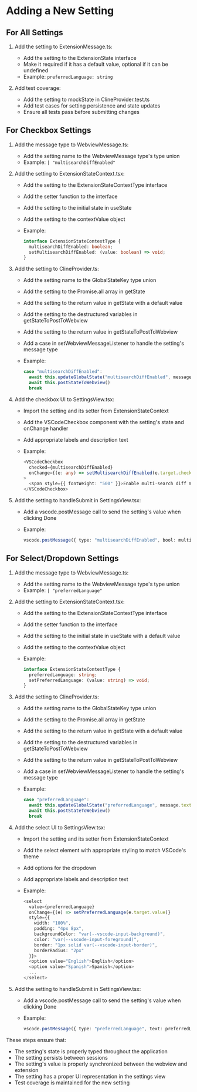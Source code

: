 # Adding a New Setting

## For All Settings

1. Add the setting to ExtensionMessage.ts:
   - Add the setting to the ExtensionState interface
   - Make it required if it has a default value, optional if it can be undefined
   - Example: `preferredLanguage: string`

2. Add test coverage:
   - Add the setting to mockState in ClineProvider.test.ts
   - Add test cases for setting persistence and state updates
   - Ensure all tests pass before submitting changes

## For Checkbox Settings

1. Add the message type to WebviewMessage.ts:
   - Add the setting name to the WebviewMessage type's type union
   - Example: `| "multisearchDiffEnabled"`

2. Add the setting to ExtensionStateContext.tsx:
   - Add the setting to the ExtensionStateContextType interface
   - Add the setter function to the interface
   - Add the setting to the initial state in useState
   - Add the setting to the contextValue object
   - Example:

     ```typescript
     interface ExtensionStateContextType {
       multisearchDiffEnabled: boolean;
       setMultisearchDiffEnabled: (value: boolean) => void;
     }
     ```

3. Add the setting to ClineProvider.ts:
   - Add the setting name to the GlobalStateKey type union
   - Add the setting to the Promise.all array in getState
   - Add the setting to the return value in getState with a default value
   - Add the setting to the destructured variables in getStateToPostToWebview
   - Add the setting to the return value in getStateToPostToWebview
   - Add a case in setWebviewMessageListener to handle the setting's message type
   - Example:

     ```typescript
     case "multisearchDiffEnabled":
       await this.updateGlobalState("multisearchDiffEnabled", message.bool)
       await this.postStateToWebview()
       break
     ```

4. Add the checkbox UI to SettingsView.tsx:
   - Import the setting and its setter from ExtensionStateContext
   - Add the VSCodeCheckbox component with the setting's state and onChange handler
   - Add appropriate labels and description text
   - Example:

     ```typescript
     <VSCodeCheckbox 
       checked={multisearchDiffEnabled} 
       onChange={(e: any) => setMultisearchDiffEnabled(e.target.checked)}
     >
       <span style={{ fontWeight: "500" }}>Enable multi-search diff matching</span>
     </VSCodeCheckbox>
     ```

5. Add the setting to handleSubmit in SettingsView.tsx:
   - Add a vscode.postMessage call to send the setting's value when clicking Done
   - Example:

     ```typescript
     vscode.postMessage({ type: "multisearchDiffEnabled", bool: multisearchDiffEnabled })
     ```

## For Select/Dropdown Settings

1. Add the message type to WebviewMessage.ts:
   - Add the setting name to the WebviewMessage type's type union
   - Example: `| "preferredLanguage"`

2. Add the setting to ExtensionStateContext.tsx:
   - Add the setting to the ExtensionStateContextType interface
   - Add the setter function to the interface
   - Add the setting to the initial state in useState with a default value
   - Add the setting to the contextValue object
   - Example:

     ```typescript
     interface ExtensionStateContextType {
       preferredLanguage: string;
       setPreferredLanguage: (value: string) => void;
     }
     ```

3. Add the setting to ClineProvider.ts:
   - Add the setting name to the GlobalStateKey type union
   - Add the setting to the Promise.all array in getState
   - Add the setting to the return value in getState with a default value
   - Add the setting to the destructured variables in getStateToPostToWebview
   - Add the setting to the return value in getStateToPostToWebview
   - Add a case in setWebviewMessageListener to handle the setting's message type
   - Example:

     ```typescript
     case "preferredLanguage":
       await this.updateGlobalState("preferredLanguage", message.text)
       await this.postStateToWebview()
       break
     ```

4. Add the select UI to SettingsView.tsx:
   - Import the setting and its setter from ExtensionStateContext
   - Add the select element with appropriate styling to match VSCode's theme
   - Add options for the dropdown
   - Add appropriate labels and description text
   - Example:

     ```typescript
     <select
       value={preferredLanguage}
       onChange={(e) => setPreferredLanguage(e.target.value)}
       style={{
         width: "100%",
         padding: "4px 8px",
         backgroundColor: "var(--vscode-input-background)",
         color: "var(--vscode-input-foreground)",
         border: "1px solid var(--vscode-input-border)",
         borderRadius: "2px"
       }}>
       <option value="English">English</option>
       <option value="Spanish">Spanish</option>
       ...
     </select>
     ```

5. Add the setting to handleSubmit in SettingsView.tsx:
   - Add a vscode.postMessage call to send the setting's value when clicking Done
   - Example:

     ```typescript
     vscode.postMessage({ type: "preferredLanguage", text: preferredLanguage })
     ```

These steps ensure that:

- The setting's state is properly typed throughout the application
- The setting persists between sessions
- The setting's value is properly synchronized between the webview and extension
- The setting has a proper UI representation in the settings view
- Test coverage is maintained for the new setting
